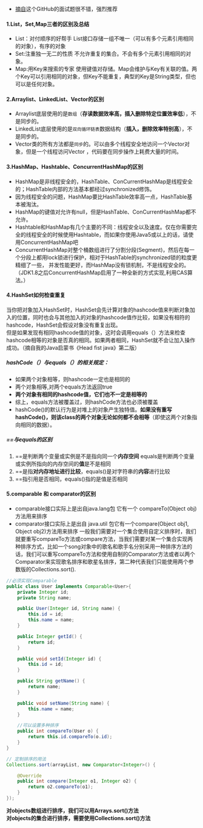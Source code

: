 - [摘自](https://github.com/Snailclimb/JavaGuide/blob/master/Java%E7%9B%B8%E5%85%B3/Java%E9%9B%86%E5%90%88%E6%A1%86%E6%9E%B6%E5%B8%B8%E8%A7%81%E9%9D%A2%E8%AF%95%E9%A2%98%E6%80%BB%E7%BB%93.md)这个GitHub的面试题很不错，强烈推荐

#### 1.List，Set,Map三者的区别及总结
- List：对付顺序的好帮手
List接口存储一组不唯一（可以有多个元素引用相同的对象），有序的对象
- Set:注重独一无二的性质
不允许重复的集合。不会有多个元素引用相同的对象。
- Map:用Key来搜索的专家
使用键值对存储。Map会维护与Key有关联的值。两个Key可以引用相同的对象，但Key不能重复，典型的Key是String类型，但也可以是任何对象。

#### 2.Arraylist、LinkedList、Vector的区别
- Arraylist底层使用的是`数组`（**存读数据效率高，插入删除特定位置效率低**），不是同步的。
- LinkedList底层使用的是`双向循环链表`数据结构（**插入，删除效率特别高**），不是同步的。
- Vector类的所有方法都是`同步`的。可以由多个线程安全地访问一个Vector对象，但是一个线程访问Vector ，代码要在同步操作上耗费大量的时间。

#### 3.HashMap、Hashtable、ConcurrentHashMap的区别
- HashMap是非线程安全的，HashTable、ConCurrentHashMap是线程安全的；HashTable内部的方法基本都经过synchronized修饰。
- 因为线程安全的问题，HashMap要比HashTable效率高一点，HashTable基本被淘汰。
- HashMap的键值对允许有null，但是HashTable、ConCurrentHashMap都不允许。
- Hashtable和HashMap有几个主要的不同：线程安全以及速度。仅在你需要完全的线程安全的时候使用Hashtable，而如果你使用Java5或以上的话，请使用ConcurrentHashMap吧
- ConcurrentHashMap对整个桶数组进行了分割分段(Segment)，然后在每一个分段上都用lock锁进行保护，相对于HashTable的synchronized锁的粒度更精细了一些，
并发性能更好，而HashMap没有锁机制，不是线程安全的。（JDK1.8之后ConcurrentHashMap启用了一种全新的方式实现,利用CAS算法。）

#### 4.HashSet如何检查重复
当你把对象加入HashSet时，HashSet会先计算对象的hashcode值来判断对象加入的位置，同时也会与其他加入的对象的hashcode值作比较，如果没有相符的hashcode，HashSet会假设对象没有重复出现。\
但是如果发现有相同hashcode值的对象，这时会调用equals（）方法来检查hashcode相等的对象是否真的相同。如果两者相同，HashSet就不会让加入操作成功。（摘自我的Java启蒙书《Head fist java》第二版）

##### hashCode（）与equals（）的相关规定：
- 如果两个对象相等，则hashcode一定也是相同的
- 两个对象相等,对两个equals方法返回true
- **两个对象有相同的hashcode值，它们也不一定是相等的**
- 综上，equals方法被覆盖过，则hashCode方法也必须被覆盖
- hashCode()的默认行为是对堆上的对象产生独特值。**如果没有重写hashCode()，则该class的两个对象无论如何都不会相等**（即使这两个对象指向相同的数据）。

##### ==与equals的区别
1. ==是判断两个变量或实例是不是指向同一个**内存空间** equals是判断两个变量或实例所指向的内存空间的**值**是不是相同
2. ==是指**对内存地址进行比较**，equals()是对字符串的**内容**进行比较
3. ==指引用是否相同，equals()指的是值是否相同

#### 5.comparable 和 comparator的区别
- comparable接口实际上是出自java.lang包 它有一个 compareTo(Object obj)方法用来排序
- comparator接口实际上是出自 java.util 包它有一个compare(Object obj1, Object obj2)方法用来排序
一般我们需要对一个集合使用自定义排序时，我们就要重写compareTo方法或compare方法，当我们需要对某一个集合实现两种排序方式，比如一个song对象中的歌名和歌手名分别采用一种排序方法的话，我们可以重写compareTo方法和使用自制的Comparator方法或者以两个Comparator来实现歌名排序和歌星名排序，第二种代表我们只能使用两个参数版的Collections.sort().

```java
//必须实现Comparable
public class User implements Comparable<User>{
    private Integer id;
    private String name;

    public User(Integer id, String name) {
        this.id = id;
        this.name = name;
    }

    public Integer getId() {
        return id;
    }

    public void setId(Integer id) {
        this.id = id;
    }

    public String getName() {
        return name;
    }

    public void setName(String name) {
        this.name = name;
    }

    //可以设置多种排序
    public int compareTo(User o) {
        return this.id.compareTo(o.id);
    }
}
```

```java
// 定制排序的用法
Collections.sort(arrayList, new Comparator<Integer>() {

    @Override
    public int compare(Integer o1, Integer o2) {
        return o2.compareTo(o1);
    }
});
```
**对objects数组进行排序，我们可以用Arrays.sort()方法**\
**对objects的集合进行排序，需要使用Collections.sort()方法**


